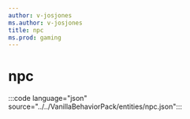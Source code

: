 ```yaml
---
author: v-josjones
ms.author: v-josjones
title: npc
ms.prod: gaming
---
```


# npc

:::code language="json" source="../../VanillaBehaviorPack/entities/npc.json":::
